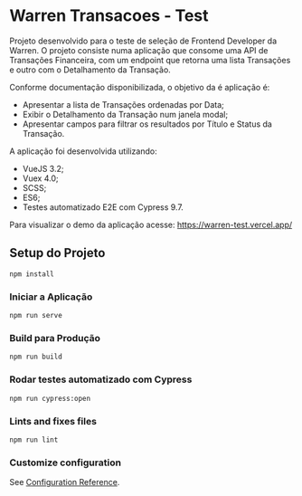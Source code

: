 # Warren Transacoes - Test

Projeto desenvolvido para o teste de seleção de Frontend Developer da Warren.
O projeto consiste numa aplicação que consome uma API de Transações Financeira, com um endpoint que retorna uma lista Transações e outro com o Detalhamento da Transação.

Conforme documentação disponibilizada, o objetivo da é aplicação é:
- Apresentar a lista de Transações ordenadas por Data;
- Exibir o Detalhamento da Transação num janela modal;
- Apresentar campos para filtrar os resultados por Título e Status da Transação.

A aplicação foi desenvolvida utilizando:
- VueJS 3.2;
- Vuex 4.0;
- SCSS;
- ES6;
- Testes automatizado E2E com Cypress 9.7.

Para visualizar o demo da aplicação acesse: https://warren-test.vercel.app/


## Setup do Projeto
```
npm install
```

### Iniciar a Aplicação
```
npm run serve
```

### Build para Produção
```
npm run build
```

### Rodar testes automatizado com Cypress
```
npm run cypress:open
```

### Lints and fixes files
```
npm run lint
```

### Customize configuration
See [Configuration Reference](https://cli.vuejs.org/config/).
